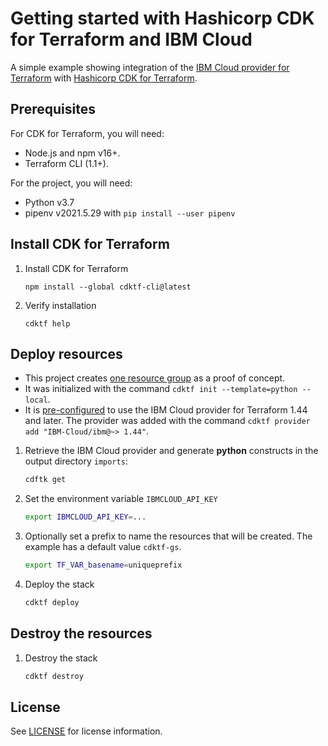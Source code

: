 # Getting started with Hashicorp CDK for Terraform and IBM Cloud

A simple example showing integration of the [IBM Cloud provider for Terraform](https://github.com/IBM-Cloud/terraform-provider-ibm) with [Hashicorp CDK for Terraform](https://www.terraform.io/cdktf).

## Prerequisites

For CDK for Terraform, you will need:
* Node.js and npm v16+.
* Terraform CLI (1.1+).

For the project, you will need:
* Python v3.7
* pipenv v2021.5.29 with `pip install --user pipenv`

## Install CDK for Terraform

1. Install CDK for Terraform
   ```
   npm install --global cdktf-cli@latest
   ```
1. Verify installation
   ```
   cdktf help
   ```

## Deploy resources

* This project creates [one resource group](./main.py) as a proof of concept.
* It was initialized with the command `cdktf init --template=python --local`.
* It is [pre-configured](./cdktf.json) to use the IBM Cloud provider for Terraform 1.44 and later. The provider was added with the command `cdktf provider add "IBM-Cloud/ibm@~> 1.44"`.

1. Retrieve the IBM Cloud provider and generate **python** constructs in the output directory `imports`:

   ```sh
   cdftk get
   ```

1. Set the environment variable `IBMCLOUD_API_KEY`

   ```sh
   export IBMCLOUD_API_KEY=...
   ```

1. Optionally set a prefix to name the resources that will be created. The example has a default value `cdktf-gs`.

   ```sh
   export TF_VAR_basename=uniqueprefix
   ```

1. Deploy the stack

   ```sh
   cdktf deploy
   ```

## Destroy the resources

1. Destroy the stack

   ```sh
   cdktf destroy
   ```

## License

See [LICENSE](LICENSE) for license information.